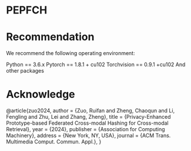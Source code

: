 # PEPFCH

# Recommendation

We recommend the following operating environment:

Python == 3.6.x
Pytorch == 1.8.1 + cu102
Torchvision == 0.9.1 +cu102
And other packages

# Acknowledge

@article{zuo2024,
author = {Zuo, Ruifan and Zheng, Chaoqun and Li, Fengling and Zhu, Lei and Zhang, Zheng},
title = {Privacy-Enhanced Prototype-based Federated Cross-modal Hashing for Cross-modal Retrieval},
year = {2024},
publisher = {Association for Computing Machinery},
address = {New York, NY, USA},
journal = {ACM Trans. Multimedia Comput. Commun. Appl.},
}
